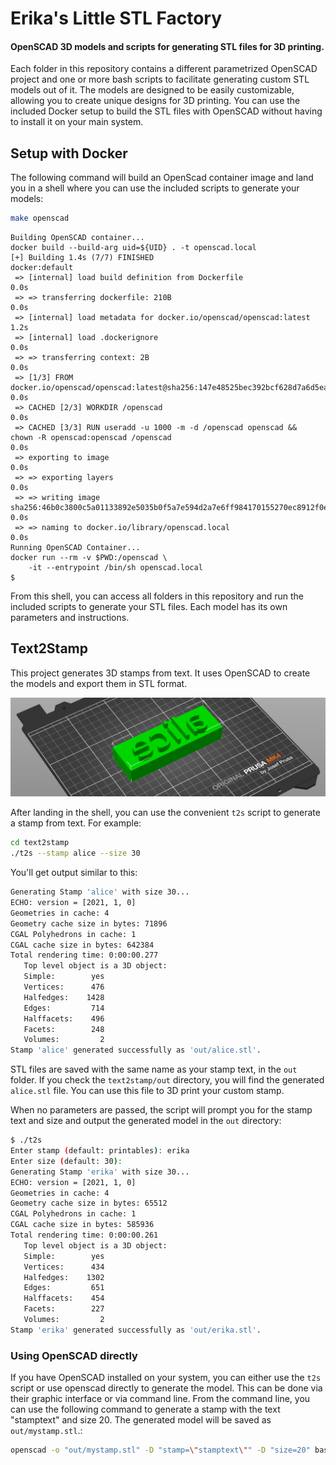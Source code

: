 # Erika's Little STL Factory
#### OpenSCAD 3D models and scripts for generating STL files for 3D printing.

Each folder in this repository contains a different parametrized OpenSCAD project and one or more bash scripts to facilitate generating custom STL models out of it. The models are designed to be easily customizable, allowing you to create unique designs for 3D printing. You can use the included Docker setup to build the STL files with OpenSCAD without having to install it on your main system.

## Setup with Docker
The following command will build an OpenScad container image and land you in a shell where you can use the included scripts to generate your models:

```bash
make openscad
```
```shell
Building OpenSCAD container...
docker build --build-arg uid=${UID} . -t openscad.local
[+] Building 1.4s (7/7) FINISHED                                                                                                   docker:default
 => [internal] load build definition from Dockerfile                                                                                         0.0s
 => => transferring dockerfile: 210B                                                                                                         0.0s
 => [internal] load metadata for docker.io/openscad/openscad:latest                                                                          1.2s
 => [internal] load .dockerignore                                                                                                            0.0s
 => => transferring context: 2B                                                                                                              0.0s
 => [1/3] FROM docker.io/openscad/openscad:latest@sha256:147e48525bec392bcf628d7a6d5ea4ccac71b16251952328f86e1061cbf47c37                    0.0s
 => CACHED [2/3] WORKDIR /openscad                                                                                                           0.0s
 => CACHED [3/3] RUN useradd -u 1000 -m -d /openscad openscad &&     chown -R openscad:openscad /openscad                                    0.0s
 => exporting to image                                                                                                                       0.0s
 => => exporting layers                                                                                                                      0.0s
 => => writing image sha256:46b0c3800c5a01133892e5035b0f5a7e594d2a7e6ff984170155270ec8912f0e                                                 0.0s
 => => naming to docker.io/library/openscad.local                                                                                            0.0s
Running OpenSCAD Container...
docker run --rm -v $PWD:/openscad \
	-it --entrypoint /bin/sh openscad.local
$ 

```

From this shell, you can access all folders in this repository and run the included scripts to generate your STL files. Each model has its own parameters and instructions.

## Text2Stamp
This project generates 3D stamps from text. It uses OpenSCAD to create the models and export them in STL format. 

![Screenshot of PrusaSlicer showing generated stamp example](text2stamp/stamp.png)

After landing in the shell, you can use the convenient `t2s` script to generate a stamp from text. For example:

```bash
cd text2stamp
./t2s --stamp alice --size 30
```

You'll get output similar to this:

```bash
Generating Stamp 'alice' with size 30...
ECHO: version = [2021, 1, 0]
Geometries in cache: 4
Geometry cache size in bytes: 71896
CGAL Polyhedrons in cache: 1
CGAL cache size in bytes: 642384
Total rendering time: 0:00:00.277
   Top level object is a 3D object:
   Simple:        yes
   Vertices:      476
   Halfedges:    1428
   Edges:         714
   Halffacets:    496
   Facets:        248
   Volumes:         2
Stamp 'alice' generated successfully as 'out/alice.stl'.

```

STL files are saved with the same name as your stamp text, in the `out` folder. If you check the `text2stamp/out` directory, you will find the generated `alice.stl` file. You can use this file to 3D print your custom stamp.

When no parameters are passed, the script will prompt you for the stamp text and size and output the generated model in the `out` directory:

```bash
$ ./t2s
Enter stamp (default: printables): erika
Enter size (default: 30): 
Generating Stamp 'erika' with size 30...
ECHO: version = [2021, 1, 0]
Geometries in cache: 4
Geometry cache size in bytes: 65512
CGAL Polyhedrons in cache: 1
CGAL cache size in bytes: 585936
Total rendering time: 0:00:00.261
   Top level object is a 3D object:
   Simple:        yes
   Vertices:      434
   Halfedges:    1302
   Edges:         651
   Halffacets:    454
   Facets:        227
   Volumes:         2
Stamp 'erika' generated successfully as 'out/erika.stl'.

```

### Using OpenSCAD directly

If you have OpenSCAD installed on your system, you can either use the `t2s` script or use openscad directly to generate the model. This can be done via their graphic interface or via command line. From the command line, you can use the following command to generate a stamp with the text "stamptext" and size 20. The generated model will be saved as `out/mystamp.stl`.:

```bash
openscad -o "out/mystamp.stl" -D "stamp=\"stamptext\"" -D "size=20" base-stamp.scad
```
